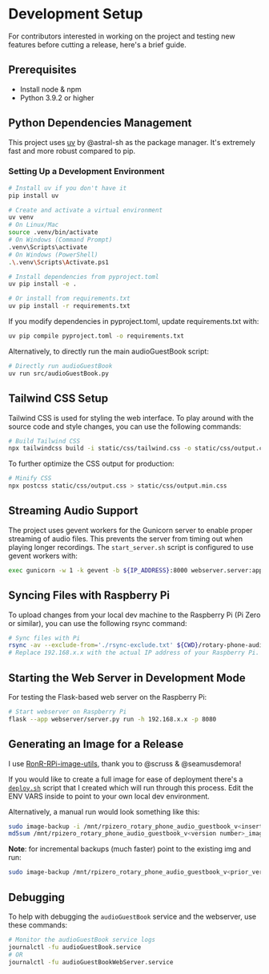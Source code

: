 # Development Setup

For contributors interested in working on the project and testing new features before cutting a release, here's a brief guide.

## Prerequisites

- Install node & npm
- Python 3.9.2 or higher

## Python Dependencies Management

This project uses [uv](https://github.com/astral-sh/uv) by @astral-sh as the package manager. It's extremely fast and more robust compared to pip.

### Setting Up a Development Environment

```bash
# Install uv if you don't have it
pip install uv

# Create and activate a virtual environment
uv venv
# On Linux/Mac
source .venv/bin/activate
# On Windows (Command Prompt)
.venv\Scripts\activate
# On Windows (PowerShell)
.\.venv\Scripts\Activate.ps1

# Install dependencies from pyproject.toml
uv pip install -e .

# Or install from requirements.txt
uv pip install -r requirements.txt
```

If you modify dependencies in pyproject.toml, update requirements.txt with:

```bash
uv pip compile pyproject.toml -o requirements.txt
```

Alternatively, to directly run the main audioGuestBook script:

```bash
# Directly run audioGuestBook
uv run src/audioGuestBook.py
```

## Tailwind CSS Setup

Tailwind CSS is used for styling the web interface. To play around with the source code and style changes, you can use the following commands:

```bash
# Build Tailwind CSS
npx tailwindcss build -i static/css/tailwind.css -o static/css/output.css
```

To further optimize the CSS output for production:

```bash
# Minify CSS
npx postcss static/css/output.css > static/css/output.min.css
```

## Streaming Audio Support

The project uses gevent workers for the Gunicorn server to enable proper streaming of audio files. This prevents the server from timing out when playing longer recordings. The `start_server.sh` script is configured to use gevent workers with:

```bash
exec gunicorn -w 1 -k gevent -b ${IP_ADDRESS}:8000 webserver.server:app
```

## Syncing Files with Raspberry Pi

To upload changes from your local dev machine to the Raspberry Pi (Pi Zero or similar), you can use the following rsync command:

```bash
# Sync files with Pi
rsync -av --exclude-from='./rsync-exclude.txt' ${CWD}/rotary-phone-audio-guestbook admin@192.168.x.x:/home/admin
# Replace 192.168.x.x with the actual IP address of your Raspberry Pi.
```

## Starting the Web Server in Development Mode

For testing the Flask-based web server on the Raspberry Pi:

```bash
# Start webserver on Raspberry Pi
flask --app webserver/server.py run -h 192.168.x.x -p 8080
```

## Generating an Image for a Release

I use [RonR-RPi-image-utils](https://github.com/seamusdemora/RonR-RPi-image-utils), thank you to @scruss & @seamusdemora!

If you would like to create a full image for ease of deployment there's a [`deploy.sh`](deploy.sh) script that I created which will run through this process. Edit the ENV VARS inside to point to your own local dev environment.

Alternatively, a manual run would look something like this:

```bash
sudo image-backup -i /mnt/rpizero_rotary_phone_audio_guestbook_v<insert_incremental_version_number_here>_imagebackup.img
md5sum /mnt/rpizero_rotary_phone_audio_guestbook_v<version number>_imagebackup.img
```

**Note**: for incremental backups (much faster) point to the existing img and run:

```bash
sudo image-backup /mnt/rpizero_rotary_phone_audio_guestbook_v<prior_version_number>_imagebackup.img
```

## Debugging

To help with debugging the `audioGuestBook` service and the webserver, use these commands:

```bash
# Monitor the audioGuestBook service logs
journalctl -fu audioGuestBook.service
# OR
journalctl -fu audioGuestBookWebServer.service
```
